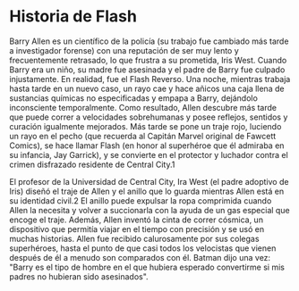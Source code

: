 # Historia de Flash

Barry Allen es un científico de la policía (su trabajo fue cambiado más tarde a investigador forense) con una reputación de ser muy lento y frecuentemente retrasado, lo que frustra a su prometida, Iris West. Cuando Barry era un niño, su madre fue asesinada y el padre de Barry fue culpado injustamente. En realidad, fue el Flash Reverso. Una noche, mientras trabaja hasta tarde en un nuevo caso, un rayo cae y hace añicos una caja llena de sustancias químicas no especificadas y empapa a Barry, dejándolo inconsciente temporalmente. Como resultado, Allen descubre más tarde que puede correr a velocidades sobrehumanas y posee reflejos, sentidos y curación igualmente mejorados. Más tarde se pone un traje rojo, luciendo un rayo en el pecho (que recuerda al Capitán Marvel original de Fawcett Comics), se hace llamar Flash (en honor al superhéroe que él admiraba en su infancia, Jay Garrick), y se convierte en el protector y luchador contra el crimen disfrazado residente de Central City.1​

El profesor de la Universidad de Central City, Ira West (el padre adoptivo de Iris) diseñó el traje de Allen y el anillo que lo guarda mientras Allen está en su identidad civil.2​ El anillo puede expulsar la ropa comprimida cuando Allen la necesita y volver a succionarla con la ayuda de un gas especial que encoge el traje. Además, Allen inventó la cinta de correr cósmica, un dispositivo que permitía viajar en el tiempo con precisión y se usó en muchas historias. Allen fue recibido calurosamente por sus colegas superhéroes, hasta el punto de que casi todos los velocistas que vienen después de él a menudo son comparados con él. Batman dijo una vez: "Barry es el tipo de hombre en el que hubiera esperado convertirme si mis padres no hubieran sido asesinados".
